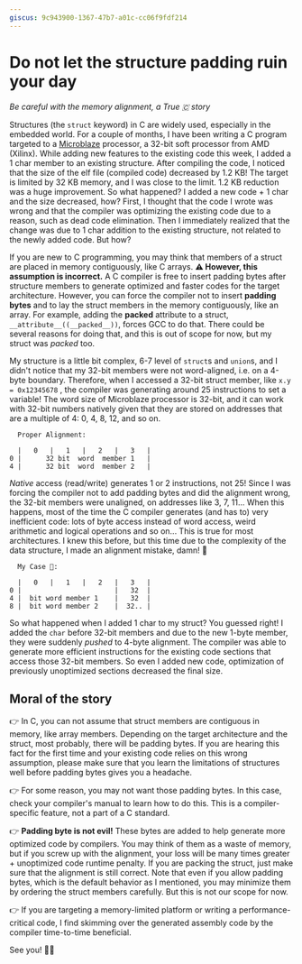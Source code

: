 ```yaml
---
giscus: 9c943900-1367-47b7-a01c-cc06f9fdf214
---
```

# Do not let the structure padding ruin your day

*Be careful with the memory alignment, a True 🇨 story*

Structures (the `struct` keyword) in C are widely used, especially in the
embedded world. For a couple of months, I have been writing a C program targeted
to a [Microblaze](https://www.xilinx.com/products/design-tools/microblaze.html)
processor, a 32-bit soft processor from AMD (Xilinx). While adding new features
to the existing code this week, I added a 1 char member to an existing
structure. After compiling the code, I noticed that the size of the elf file
(compiled code) decreased by 1.2 KB! The target is limited by 32 KB memory, and
I was close to the limit. 1.2 KB reduction was a huge improvement. So what
happened? I added a new code + 1 char and the size decreased, how? First, I
thought that the code I wrote was wrong and that the compiler was optimizing the
existing code due to a reason, such as dead code elimination. Then I immediately
realized that the change was due to 1 char addition to the existing structure,
not related to the newly added code. But how?

If you are new to C programming, you may think that members of a struct are
placed in memory contiguously, like C arrays. **⚠️ However, this assumption is
incorrect.** A C compiler is free to insert padding bytes after structure
members to generate optimized and faster codes for the target architecture.
However, you can force the compiler not to insert **padding bytes** and to lay
the struct members in the memory contiguously, like an array. For example,
adding the **packed** attribute to a struct, `__attribute__((__packed__))`,
forces GCC to do that. There could be several reasons for doing that, and this
is out of scope for now, but my struct was *packed* too.

My structure is a little bit complex, 6-7 level of `struct`s and `union`s, and I
didn't notice that my 32-bit members were not word-aligned, i.e. on a 4-byte
boundary. Therefore, when I accessed a 32-bit struct member, like `x.y =
0x12345678` , the compiler was generating around 25 instructions to set a
variable! The word size of Microblaze processor is 32-bit, and it can work with
32-bit numbers natively given that they are stored on addresses that are a
multiple of 4: 0, 4, 8, 12, and so on.

```text
  Proper Alignment:

  |   0   |   1   |   2   |   3   |
0 |      32 bit  word  member 1   |
4 |      32 bit  word  member 2   |
```

*Native* access (read/write) generates 1 or 2 instructions, not 25! Since I was
forcing the compiler not to add padding bytes and did the alignment wrong, the
32-bit members were unaligned, on addresses like 3, 7, 11... When this happens,
most of the time the C compiler generates (and has to) very inefficient code:
lots of byte access instead of word access, weird arithmetic and logical
operations and so on... This is true for most architectures. I knew this before,
but this time due to the complexity of the data structure, I made an alignment
mistake, damn! 🤦

```text
  My Case 🤦:

  |   0   |   1   |   2   |   3   |
0 |                       |   32  |
4 |  bit word member 1    |   32  |
8 |  bit word member 2    |  32.. |
```

So what happened when I added 1 char to my struct? You guessed right! I added
the `char` before 32-bit members and due to the new 1-byte member, they were
suddenly *pushed* to 4-byte alignment. The compiler was able to generate more
efficient instructions for the existing code sections that access those 32-bit
members. So even I added new code, optimization of previously unoptimized
sections decreased the final size.

## Moral of the story

👉 In C, you can not assume that struct members are contiguous in memory, like
array members. Depending on the target architecture and the struct, most
probably, there will be padding bytes. If you are hearing this fact for the
first time and your existing code relies on this wrong assumption, please make
sure that you learn the limitations of structures well before padding bytes
gives you a headache.

👉 For some reason, you may not want those padding bytes. In this case, check
your compiler's manual to learn how to do this. This is a compiler-specific
feature, not a part of a C standard.

👉 **Padding byte is not evil!** These bytes are added to help generate more
optimized code by compilers. You may think of them as a waste of memory, but if
you screw up with the alignment, your loss will be many times greater +
unoptimized code runtime penalty. If you are packing the struct, just make sure
that the alignment is still correct. Note that even if you allow padding bytes,
which is the default behavior as I mentioned, you may minimize them by ordering
the struct members carefully. But this is not our scope for now.

👉 If you are targeting a memory-limited platform or writing a
performance-critical code, I find skimming over the generated assembly code by
the compiler time-to-time beneficial.

See you! 🙋‍♂️
